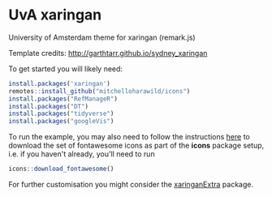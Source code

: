 # UvA xaringan

University of Amsterdam theme for xaringan (remark.js)

Template credits: http://garthtarr.github.io/sydney_xaringan

To get started you will likely need:

```r
install.packages('xaringan')
remotes::install_github("mitchelloharawild/icons")
install.packages("RefManageR")
install.packages("DT")
install.packages("tidyverse")
install.packages("googleVis")
```

To run the example, you may also need to follow the instructions [here](https://github.com/mitchelloharawild/icons) to download the set of fontawesome icons as part of the **icons** package setup, i.e. if you haven't already, you'll need to run

```r
icons::download_fontawesome()
```

For further customisation you might consider the [xaringanExtra](https://github.com/gadenbuie/xaringanExtra) package.
